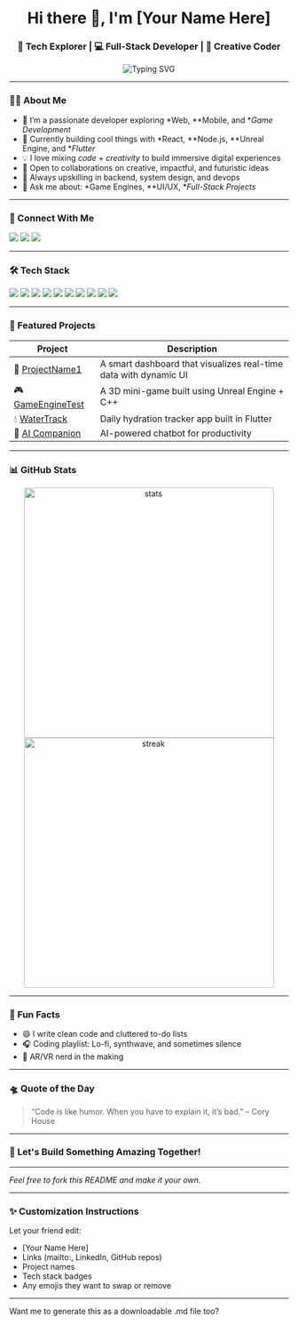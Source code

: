 <h1 align="center">Hi there 👋, I'm [Your Name Here]</h1>
<h3 align="center">🚀 Tech Explorer | 💻 Full-Stack Developer | 🎨 Creative Coder</h3>

<p align="center">
  <img src="https://readme-typing-svg.demolab.com?font=Fira+Code&duration=3000&pause=1000&center=true&vCenter=true&width=435&lines=Passionate+Developer+%F0%9F%92%BB;Lover+of+Clean+Code+%E2%9C%A8;Creative+with+Design+%E2%9C%8F%EF%B8%8F;Always+Learning+%F0%9F%92%A1" alt="Typing SVG" />
</p>

---

### 👨‍💻 About Me

- 🎯 I’m a passionate developer exploring *Web, **Mobile, and **Game Development*
- 🚀 Currently building cool things with *React, **Node.js, **Unreal Engine, and **Flutter*
- 💡 I love mixing *code + creativity* to build immersive digital experiences
- 🤝 Open to collaborations on creative, impactful, and futuristic ideas
- 🧠 Always upskilling in backend, system design, and devops
- 💬 Ask me about: *Game Engines, **UI/UX, **Full-Stack Projects*

---

### 🔗 Connect With Me

<p align="left">
  <a href="mailto:your.email@example.com"><img src="https://img.shields.io/badge/Gmail-D14836?style=for-the-badge&logo=gmail&logoColor=white"/></a>
  <a href="https://www.linkedin.com/in/your-linkedin/"><img src="https://img.shields.io/badge/LinkedIn-blue?style=for-the-badge&logo=linkedin&logoColor=white"/></a>
  <a href="https://www.instagram.com/yourhandle/"><img src="https://img.shields.io/badge/Instagram-E4405F?style=for-the-badge&logo=instagram&logoColor=white"/></a>
</p>

---

### 🛠 Tech Stack

<p>
  <img src="https://img.shields.io/badge/C++-00599C?style=for-the-badge&logo=c%2B%2B&logoColor=white" />
  <img src="https://img.shields.io/badge/C%23-239120?style=for-the-badge&logo=c-sharp&logoColor=white" />
  <img src="https://img.shields.io/badge/Flutter-02569B?style=for-the-badge&logo=flutter&logoColor=white" />
  <img src="https://img.shields.io/badge/Unreal-313131?style=for-the-badge&logo=unrealengine&logoColor=white" />
  <img src="https://img.shields.io/badge/HTML5-e34c26?style=for-the-badge&logo=html5&logoColor=white" />
  <img src="https://img.shields.io/badge/CSS3-1572B6?style=for-the-badge&logo=css3&logoColor=white" />
  <img src="https://img.shields.io/badge/JavaScript-F0DB4F?style=for-the-badge&logo=javascript&logoColor=black" />
  <img src="https://img.shields.io/badge/React-61DAFB?style=for-the-badge&logo=react&logoColor=black" />
  <img src="https://img.shields.io/badge/Node.js-339933?style=for-the-badge&logo=nodedotjs&logoColor=white" />
  <img src="https://img.shields.io/badge/Figma-f24e1e?style=for-the-badge&logo=figma&logoColor=white" />
</p>

---

### 🚀 Featured Projects

| Project | Description |
|--------|-------------|
| 🎯 [ProjectName1](https://github.com/username/project1) | A smart dashboard that visualizes real-time data with dynamic UI |
| 🎮 [GameEngineTest](https://github.com/username/gameproject) | A 3D mini-game built using Unreal Engine + C++ |
| 💧 [WaterTrack](https://github.com/username/watertrack) | Daily hydration tracker app built in Flutter |
| 🧠 [AI Companion](https://github.com/username/aiproject) | AI-powered chatbot for productivity |

---

### 📊 GitHub Stats

<p align="center">
  <img src="https://github-readme-stats.vercel.app/api?username=yourusername&show_icons=true&theme=radical" alt="stats" width="450"/> 
  <img src="https://github-readme-streak-stats.herokuapp.com/?user=yourusername&theme=radical" alt="streak" width="450"/>
</p>

---

### 🧠 Fun Facts

- 😄 I write clean code and cluttered to-do lists
- 🎧 Coding playlist: Lo-fi, synthwave, and sometimes silence
- 🥽 AR/VR nerd in the making

---

### 🛸 Quote of the Day

> “Code is like humor. When you have to explain it, it’s bad.” – Cory House

---

### 🧩 Let's Build Something Amazing Together!

---

*Feel free to fork this README and make it your own.*

---

### ✨ Customization Instructions

Let your friend edit:
- [Your Name Here]
- Links (mailto:, LinkedIn, GitHub repos)
- Project names
- Tech stack badges
- Any emojis they want to swap or remove

---

Want me to generate this as a downloadable .md file too?
